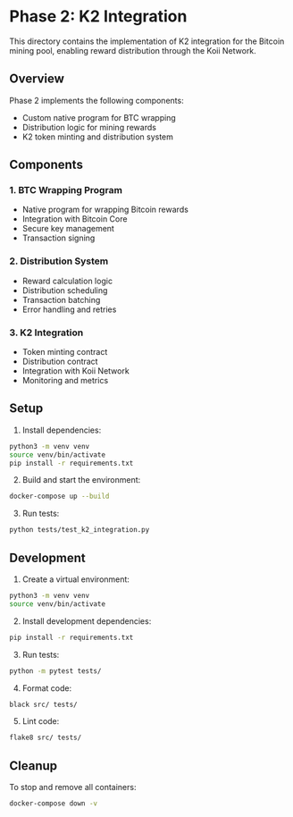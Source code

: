 # Phase 2: K2 Integration

This directory contains the implementation of K2 integration for the Bitcoin mining pool, enabling reward distribution through the Koii Network.

## Overview

Phase 2 implements the following components:
- Custom native program for BTC wrapping
- Distribution logic for mining rewards
- K2 token minting and distribution system

## Components

### 1. BTC Wrapping Program
- Native program for wrapping Bitcoin rewards
- Integration with Bitcoin Core
- Secure key management
- Transaction signing

### 2. Distribution System
- Reward calculation logic
- Distribution scheduling
- Transaction batching
- Error handling and retries

### 3. K2 Integration
- Token minting contract
- Distribution contract
- Integration with Koii Network
- Monitoring and metrics

## Setup

1. Install dependencies:
```bash
python3 -m venv venv
source venv/bin/activate
pip install -r requirements.txt
```

2. Build and start the environment:
```bash
docker-compose up --build
```

3. Run tests:
```bash
python tests/test_k2_integration.py
```

## Development

1. Create a virtual environment:
```bash
python3 -m venv venv
source venv/bin/activate
```

2. Install development dependencies:
```bash
pip install -r requirements.txt
```

3. Run tests:
```bash
python -m pytest tests/
```

4. Format code:
```bash
black src/ tests/
```

5. Lint code:
```bash
flake8 src/ tests/
```

## Cleanup

To stop and remove all containers:
```bash
docker-compose down -v
``` 